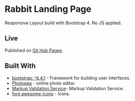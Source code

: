 # Rabbit Landing Page

Responsive Layout build with Bootstrap 4. No JS applied.

## Live

Published on [Git Hub Pages](https://olgaaleshina.github.io/rabbit-landing-page-layout/).

## Built With

- [bootstrap: ^4.4.1](https://getbootstrap.com/) - Framework for building user interfaces.
- [Photopea](https://www.photopea.com/) - online photo editor.
- [Markup Validation Service](https://validator.w3.org/)- Markup Validation Service.
- [font awesome icons](https://fontawesome.com/icons?d=gallery&m=free) - Icons.
